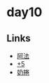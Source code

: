 # day10

## Links

- [阿法](https://rabbittee.github.io/JavaScript30/day10/alpha/dist/)
- [+5](https://rabbittee.github.io/JavaScript30/day10/plusfive/)
- [奶捲](https://rabbittee.github.io/JavaScript30/day10/recoil/)
